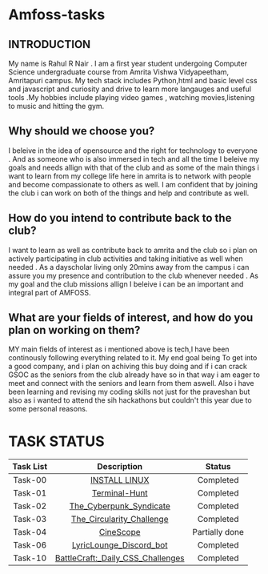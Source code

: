 # Amfoss-tasks

## INTRODUCTION

My name is Rahul R Nair . I am a first year student undergoing Computer Science undergraduate course from Amrita Vishwa Vidyapeetham, Amritapuri campus. My tech stack includes Python,html and basic level css and javascript and curiosity and drive to learn more langauges and useful tools .My hobbies include playing video games , watching movies,listening to music and hitting the gym. 
## **Why should we choose you?**

I beleive in the idea of opensource and the right for technology to everyone . And as someone who is also immersed in tech and all the time I beleive my goals and needs allign with that of the club and as some of the main things i want to learn from my college life here in amrita is to network with people and become compassionate to others as well. I am confident that by joining the club i can work on both of the things and help and contribute as well.

## **How do you intend to contribute back to the club?**
I want to learn as well as contribute back to amrita and the club so i plan on actively participating in club activities and taking initiative as well when needed . As a  dayscholar living only 20mins away from the campus i can assure you my presence and contribution to the club whenever needed . As my goal and the club missions allign I beleive i can be an important and integral part of AMFOSS.

 ## **What are your fields of interest, and how do you plan on working on them?**

MY main fields of interest as i mentioned above is tech,I have been continously following everything related to it. My end goal being To get into a good company, and i plan on achiving this buy doing and if i can crack GSOC as the seniors from the club already have so in that way i am eager to meet and connect with the seniors and learn from them aswell. Also i have been learning and revising my coding skills not just for the praveshan but also as i wanted to attend the sih hackathons but couldn't this year due to some personal reasons.

# **TASK STATUS**

| Task List | Description | Status |
| :-:       | :-:         | :-:    |
| Task-00   | [INSTALL LINUX](https://github.com/rvhul608/amfoss-tasks/tree/b0f6eb030f9c542a8d50659014c9803d9daafa52/Task-00) | Completed |
| Task-01   | [Terminal-Hunt](https://github.com/rvhul608/amfoss-tasks/tree/b0f6eb030f9c542a8d50659014c9803d9daafa52/Task-01) | Completed |
| Task-02   | [The_Cyberpunk_Syndicate](https://github.com/rvhul608/amfoss-tasks/tree/main/Task-02)| Completed |
| Task-03   | [The_Circularity_Challenge](https://github.com/rvhul608/amfoss-tasks/tree/main/Task-03) | Completed |
| Task-04   | [CineScope](https://github.com/rvhul608/amfoss-tasks/tree/main/Task-04)  | Partially done|
| Task-06   | [LyricLounge_Discord_bot](https://github.com/rvhul608/amfoss-tasks/tree/main/Task-06) | Completed |
| Task-10   | [BattleCraft:_Daily_CSS_Challenges](https://github.com/rvhul608/amfoss-tasks/tree/main/Task-10)| Completed |

